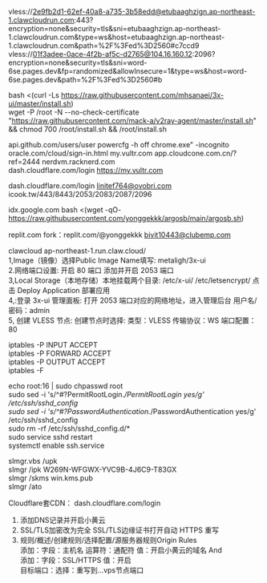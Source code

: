 
vless://2e9fb2d1-62ef-40a8-a735-3b58edd@etubaaghzign.ap-northeast-1.clawcloudrun.com:443?encryption=none&security=tls&sni=etubaaghzign.ap-northeast-1.clawcloudrun.com&type=ws&host=etubaaghzign.ap-northeast-1.clawcloudrun.com&path=%2F%3Fed%3D2560#c7ccd9  
vless://01f3adee-0ace-4f2b-af5c-d2765@104.16.160.12:2096?encryption=none&security=tls&sni=word-6se.pages.dev&fp=randomized&allowInsecure=1&type=ws&host=word-6se.pages.dev&path=%2F%3Fed%3D2560#b  

bash <(curl -Ls https://raw.githubusercontent.com/mhsanaei/3x-ui/master/install.sh)          
wget -P /root -N --no-check-certificate "https://raw.githubusercontent.com/mack-a/v2ray-agent/master/install.sh" && chmod 700 /root/install.sh && /root/install.sh  

api.github.com/users/user        powercfg -h off        chrome.exe"  -incognito      
oracle.com/cloud/sign-in.html    my.vultr.com      app.cloudcone.com.cn/?ref=2444      nerdvm.racknerd.com   
dash.cloudflare.com/login   https://my.vultr.com  

dash.cloudflare.com/login        linitef764@ovobri.com        icook.tw/443/8443/2053/2083/2087/2096   

idx.google.com      bash <(wget -qO- https://raw.githubusercontent.com/yonggekkk/argosb/main/argosb.sh)  

replit.com       fork：replit.com/@yonggekkk           bivit10443@clubemp.com  

clawcloud     ap-northeast-1.run.claw.cloud/   
1,Image（镜像）选择Public    Image Name填写:  metaligh/3x-ui  
2.网络端口设置: 开启 80 端口  添加并开启 2053 端口  
3,Local Storage（本地存储）本地挂载两个目录: /etc/x-ui/   /etc/letsencrypt/  点击 Deploy Application 部署应用   
4,:登录 3x-ui 管理面板: 打开 2053 端口对应的网络地址，进入管理后台  用户名/密码：admin   
5, 创建 VLESS 节点: 创建节点时选择: 类型：VLESS  传输协议：WS  端口配置：80  


iptables -P INPUT ACCEPT   
iptables -P FORWARD ACCEPT   
iptables -P OUTPUT ACCEPT  
iptables -F   

echo root:16  | sudo chpasswd root  
sudo sed -i 's/^#\?PermitRootLogin.*/PermitRootLogin yes/g' /etc/ssh/sshd_config  
sudo sed -i 's/^#\?PasswordAuthentication.*/PasswordAuthentication yes/g' /etc/ssh/sshd_config   
sudo rm -rf /etc/ssh/sshd_config.d/*   
sudo service sshd restart   
systemctl enable ssh.service  

slmgr.vbs /upk  
slmgr /ipk W269N-WFGWX-YVC9B-4J6C9-T83GX  
slmgr /skms win.kms.pub  
slmgr /ato  

Cloudflare套CDN：  dash.cloudflare.com/login    
1. 添加DNS记录并开启小黄云  
2. SSL/TLS加密改为完全   SSL/TLS边缘证书打开自动 HTTPS 重写  
3. 规则/概述/创建规则/选择配置/源服务器规则Origin Rules   
添加：字段：主机名   运算符：通配符   值：开启小黄云的域名  And   
添加：字段：SSL/HTTPS    值：开启   
目标端口：选择：重写到...vps节点端口   




